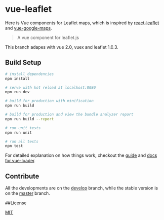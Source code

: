 # vue-leaflet
Here is Vue components for Leaflet maps, which is inspired by [react-leaflet](https://github.com/PaulLeCam/react-leaflet) and [vue-google-maps](https://github.com/GuillaumeLeclerc/vue-google-maps).

> A vue component for leaflet.js

This branch adapes with vue 2.0, vuex and leaflet 1.0.3.

## Build Setup

``` bash
# install dependencies
npm install

# serve with hot reload at localhost:8080
npm run dev

# build for production with minification
npm run build

# build for production and view the bundle analyzer report
npm run build --report

# run unit tests
npm run unit

# run all tests
npm test
```

For detailed explanation on how things work, checkout the [guide](http://vuejs-templates.github.io/webpack/) and [docs for vue-loader](http://vuejs.github.io/vue-loader).

## Contribute

All the developments are on the [develop](https://github.com/brandonxiang/vue-leaflet/tree/develop) branch, while the stable version is on the [master](https://github.com/brandonxiang/vue-leaflet/tree/master) branch.

##License

[MIT](LICENSE)